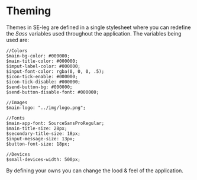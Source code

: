 # Theming

Themes in SE-leg are defined in a single stylesheet where you can redefine the _Sass_ variables used throughout the application. The variables being used are:

```
//Colors
$main-bg-color: #000000;
$main-title-color: #000000;
$imput-label-color: #000000;
$input-font-color: rgba(0, 0, 0, .5);
$icon-tick-enable: #000000;
$icon-tick-disable: #000000;
$send-button-bg: #000000;
$send-button-disable-font: #000000;

//Images
$main-logo: "../img/logo.png";

//Fonts
$main-app-font: SourceSansProRegular;
$main-title-size: 28px;
$secondary-title-size: 18px;
$input-message-size: 13px;
$button-font-size: 18px;

//Devices
$small-devices-width: 500px;
```

By defining your owns you can change the lood & feel of the application.